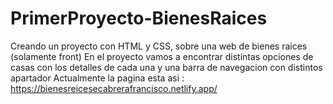 # PrimerProyecto-BienesRaices
Creando un proyecto con HTML y CSS, sobre una web de bienes raices (solamente front)
En el proyecto vamos a encontrar distintas opciones de casas con los detalles de cada una y una barra de navegacion con distintos apartador
Actualmente la pagina esta asi : https://bienesreicesecabrerafrancisco.netlify.app/
